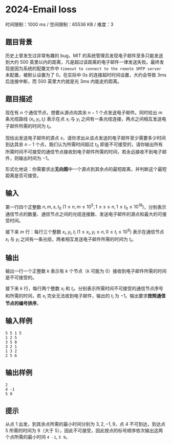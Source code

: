 # 2024-Email loss

时间限制：1000 ms / 空间限制：65536 KB / 难度：3

## 题目背景

历史上曾发生过非常有趣的 bug，MIT 的系统管理员发现电子邮件至多只能发送到大约 $500$ 英里以内的距离，凡是超过该距离的电子邮件一律发送失败。最终发现是因为系统的配置文件中 `timeout to connect to the remote SMTP server` 未配置，被默认设置为了 $0$，在实际中 0s 的连接超时时间设置，大约会导致 3ms 后连接中断，而 $500$ 英里大约就是光 3ms 内能走的距离。

## 题目描述

现在有 $n$ 个通信节点，想要从源点向其余 $n - 1$ 个点发送电子邮件。同时给出 $m$ 条光缆路线 $(x_i, y_i, t_i)$ 表示在点 $x_i$ 与 $y_i$ 之间有一条光缆连接，两点之间相互发送电子邮件所需的时间为 $t_i$。

现给出发送电子邮件的源点 $s$，请你求出从该点发送的电子邮件至少需要多少时间到达其余 $n - 1$ 个点，我们认为所需时间超过 $t_0$ 即是不可接受的，请你输出所有所需时间不可接受的通信节点接收到电子邮件所需的时间，若永远接收不到电子邮件，则输出时间为 $-1$。

形式化地说：你需要求出**无向图**中一个源点到其余点的最短距离，并判断这个最短距离是否可接受。

## 输入

第一行四个正整数 $n, m, s, t_0 \ (1 \leq n, m \leq 10^5, 1 \leq s \leq n, 1 \leq t_0 \leq 10^{18})$，分别表示通信节点的数量、通信节点之间的光缆连接数、发送电子邮件的源点和最大的可接受时间。

接下来 $m$ 行：每行三个整数 $x_i, y_i, t_i \ (1 \leq x_i, y_i \leq n, 0 \leq t_i \leq 10^9)$ 表示在通信节点 $x_i$ 与 $y_i$ 之间有一条光缆，两者相互发送电子邮件所需的时间为 $t_i$。

## 输出

输出一行一个正整数 $k$ 表示有 $k$ 个节点（$k$ 可能为 $0$）接收到电子邮件所需的时间是不可接受的。

接下来 $k$ 行，每行两个整数 $x_i$ 和 $t_i$，分别表示所需时间不可接受的通信节点序号和所需的时间，若 $x_i$ 完全无法收到电子邮件，输出的 $t_i$ 为 $-1$。输出要求**按照通信节点的编号排序**。

## 输入样例

    5 5 1 5
    1 2 5
    3 5 8
    3 2 1
    1 3 2
    2 5 6

## 输出样例

    2
    4 -1
    5 9

## 提示

从点 $1$ 出发，到其余点所需的最小时间分别为 $3, 2, -1, 9$，点 $4$ 不可到达，到达点 $5$ 所需的时间为 $9$（大于 $5$），因此不可接受，因此按点的标号顺序依次输出这两个点所需的最小时间 `4 -1`, `5 9`。
